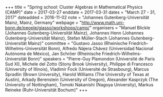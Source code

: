 +++
title = "Spring school: Cluster Algebras in Mathematical Physics (CAMP)"
date = 2017-03-27
enddate = 2017-03-31
dates = "March 27 - 31, 2017"
dateadded = 2016-11-02
note = "Johannes Gutenberg-Universität Mainz, Mainz, Germany"
webpage = "http://www.math.uni-bonn.de/people/gjasso/workshops/camp/"
organisers = "Manuel Blickle (Johannes Gutenberg-Universität Mainz), Johannes Henn (Johannes Gutenberg-Universität Mainz), Stefan Müller-Stach (Johannes Gutenberg-Universität Mainz)"
committee = "Gustavo Jasso (Rheinische Friedrich-Wilhelms-Universität Bonn), Alfredo Nájera Chávez (Universidad Nacional Autónoma de México), Jan Schröer (Rheinische Friedrich-Wilhelms-Universität Bonn)"
speakers = "Pierre-Guy Plamondon (Université de Paris Sud XI),
Michele del Zotto (Stony Brook University),
Philippe di Francesco (University of Illinois), 
Vladimir Fock (Université de Strasbourg),
Marcus Spradlin (Brown University),
Harold Williams (The University of Texas at Austin),
Arkady Berenstein (University of Oregon),
Alexander Kasprzyk (The University of Nottingham),
Tomoki Nakanishi (Nagoya University),
Markus Reineke (Ruhr-Universität Bochum)"
+++
